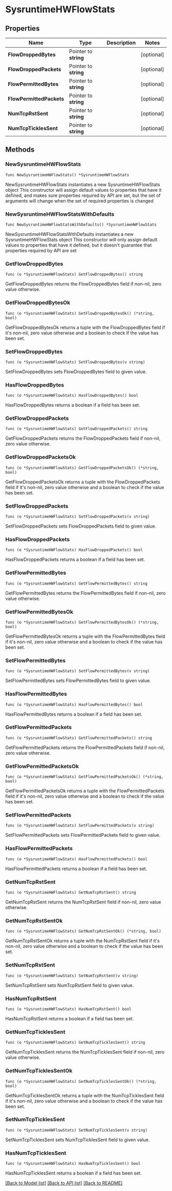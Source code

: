 # SysruntimeHWFlowStats

## Properties

Name | Type | Description | Notes
------------ | ------------- | ------------- | -------------
**FlowDroppedBytes** | Pointer to **string** |  | [optional] 
**FlowDroppedPackets** | Pointer to **string** |  | [optional] 
**FlowPermittedBytes** | Pointer to **string** |  | [optional] 
**FlowPermittedPackets** | Pointer to **string** |  | [optional] 
**NumTcpRstSent** | Pointer to **string** |  | [optional] 
**NumTcpTicklesSent** | Pointer to **string** |  | [optional] 

## Methods

### NewSysruntimeHWFlowStats

`func NewSysruntimeHWFlowStats() *SysruntimeHWFlowStats`

NewSysruntimeHWFlowStats instantiates a new SysruntimeHWFlowStats object
This constructor will assign default values to properties that have it defined,
and makes sure properties required by API are set, but the set of arguments
will change when the set of required properties is changed

### NewSysruntimeHWFlowStatsWithDefaults

`func NewSysruntimeHWFlowStatsWithDefaults() *SysruntimeHWFlowStats`

NewSysruntimeHWFlowStatsWithDefaults instantiates a new SysruntimeHWFlowStats object
This constructor will only assign default values to properties that have it defined,
but it doesn't guarantee that properties required by API are set

### GetFlowDroppedBytes

`func (o *SysruntimeHWFlowStats) GetFlowDroppedBytes() string`

GetFlowDroppedBytes returns the FlowDroppedBytes field if non-nil, zero value otherwise.

### GetFlowDroppedBytesOk

`func (o *SysruntimeHWFlowStats) GetFlowDroppedBytesOk() (*string, bool)`

GetFlowDroppedBytesOk returns a tuple with the FlowDroppedBytes field if it's non-nil, zero value otherwise
and a boolean to check if the value has been set.

### SetFlowDroppedBytes

`func (o *SysruntimeHWFlowStats) SetFlowDroppedBytes(v string)`

SetFlowDroppedBytes sets FlowDroppedBytes field to given value.

### HasFlowDroppedBytes

`func (o *SysruntimeHWFlowStats) HasFlowDroppedBytes() bool`

HasFlowDroppedBytes returns a boolean if a field has been set.

### GetFlowDroppedPackets

`func (o *SysruntimeHWFlowStats) GetFlowDroppedPackets() string`

GetFlowDroppedPackets returns the FlowDroppedPackets field if non-nil, zero value otherwise.

### GetFlowDroppedPacketsOk

`func (o *SysruntimeHWFlowStats) GetFlowDroppedPacketsOk() (*string, bool)`

GetFlowDroppedPacketsOk returns a tuple with the FlowDroppedPackets field if it's non-nil, zero value otherwise
and a boolean to check if the value has been set.

### SetFlowDroppedPackets

`func (o *SysruntimeHWFlowStats) SetFlowDroppedPackets(v string)`

SetFlowDroppedPackets sets FlowDroppedPackets field to given value.

### HasFlowDroppedPackets

`func (o *SysruntimeHWFlowStats) HasFlowDroppedPackets() bool`

HasFlowDroppedPackets returns a boolean if a field has been set.

### GetFlowPermittedBytes

`func (o *SysruntimeHWFlowStats) GetFlowPermittedBytes() string`

GetFlowPermittedBytes returns the FlowPermittedBytes field if non-nil, zero value otherwise.

### GetFlowPermittedBytesOk

`func (o *SysruntimeHWFlowStats) GetFlowPermittedBytesOk() (*string, bool)`

GetFlowPermittedBytesOk returns a tuple with the FlowPermittedBytes field if it's non-nil, zero value otherwise
and a boolean to check if the value has been set.

### SetFlowPermittedBytes

`func (o *SysruntimeHWFlowStats) SetFlowPermittedBytes(v string)`

SetFlowPermittedBytes sets FlowPermittedBytes field to given value.

### HasFlowPermittedBytes

`func (o *SysruntimeHWFlowStats) HasFlowPermittedBytes() bool`

HasFlowPermittedBytes returns a boolean if a field has been set.

### GetFlowPermittedPackets

`func (o *SysruntimeHWFlowStats) GetFlowPermittedPackets() string`

GetFlowPermittedPackets returns the FlowPermittedPackets field if non-nil, zero value otherwise.

### GetFlowPermittedPacketsOk

`func (o *SysruntimeHWFlowStats) GetFlowPermittedPacketsOk() (*string, bool)`

GetFlowPermittedPacketsOk returns a tuple with the FlowPermittedPackets field if it's non-nil, zero value otherwise
and a boolean to check if the value has been set.

### SetFlowPermittedPackets

`func (o *SysruntimeHWFlowStats) SetFlowPermittedPackets(v string)`

SetFlowPermittedPackets sets FlowPermittedPackets field to given value.

### HasFlowPermittedPackets

`func (o *SysruntimeHWFlowStats) HasFlowPermittedPackets() bool`

HasFlowPermittedPackets returns a boolean if a field has been set.

### GetNumTcpRstSent

`func (o *SysruntimeHWFlowStats) GetNumTcpRstSent() string`

GetNumTcpRstSent returns the NumTcpRstSent field if non-nil, zero value otherwise.

### GetNumTcpRstSentOk

`func (o *SysruntimeHWFlowStats) GetNumTcpRstSentOk() (*string, bool)`

GetNumTcpRstSentOk returns a tuple with the NumTcpRstSent field if it's non-nil, zero value otherwise
and a boolean to check if the value has been set.

### SetNumTcpRstSent

`func (o *SysruntimeHWFlowStats) SetNumTcpRstSent(v string)`

SetNumTcpRstSent sets NumTcpRstSent field to given value.

### HasNumTcpRstSent

`func (o *SysruntimeHWFlowStats) HasNumTcpRstSent() bool`

HasNumTcpRstSent returns a boolean if a field has been set.

### GetNumTcpTicklesSent

`func (o *SysruntimeHWFlowStats) GetNumTcpTicklesSent() string`

GetNumTcpTicklesSent returns the NumTcpTicklesSent field if non-nil, zero value otherwise.

### GetNumTcpTicklesSentOk

`func (o *SysruntimeHWFlowStats) GetNumTcpTicklesSentOk() (*string, bool)`

GetNumTcpTicklesSentOk returns a tuple with the NumTcpTicklesSent field if it's non-nil, zero value otherwise
and a boolean to check if the value has been set.

### SetNumTcpTicklesSent

`func (o *SysruntimeHWFlowStats) SetNumTcpTicklesSent(v string)`

SetNumTcpTicklesSent sets NumTcpTicklesSent field to given value.

### HasNumTcpTicklesSent

`func (o *SysruntimeHWFlowStats) HasNumTcpTicklesSent() bool`

HasNumTcpTicklesSent returns a boolean if a field has been set.


[[Back to Model list]](../README.md#documentation-for-models) [[Back to API list]](../README.md#documentation-for-api-endpoints) [[Back to README]](../README.md)


